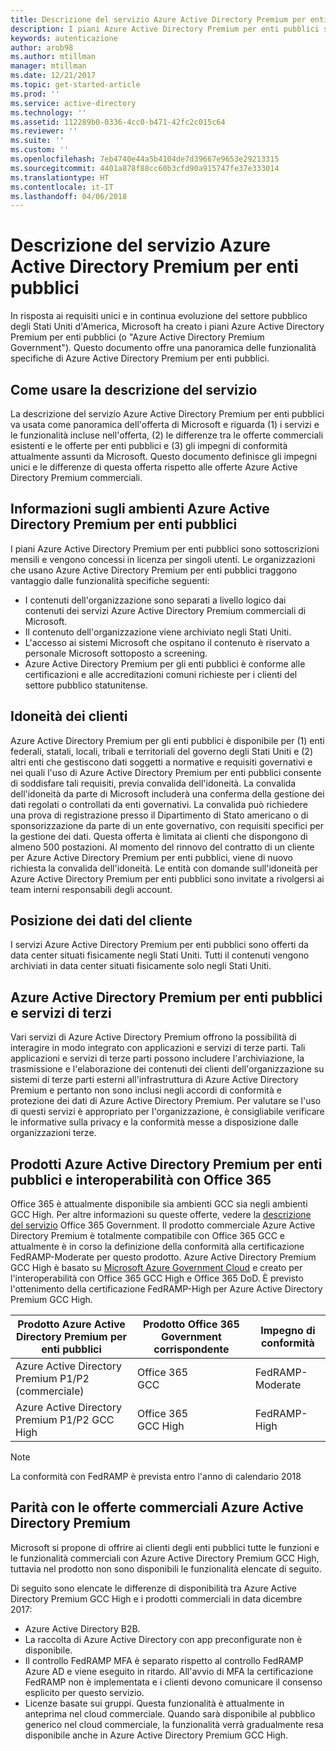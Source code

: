 ```yaml
---
title: Descrizione del servizio Azure Active Directory Premium per enti pubblici
description: I piani Azure Active Directory Premium per enti pubblici sono sottoscrizioni mensili e vengono concessi in licenza per singoli utenti.
keywords: autenticazione
author: arob98
ms.author: mtillman
manager: mtillman
ms.date: 12/21/2017
ms.topic: get-started-article
ms.prod: ''
ms.service: active-directory
ms.technology: ''
ms.assetid: 112289b0-0336-4cc0-b471-42fc2c015c64
ms.reviewer: ''
ms.suite: ''
ms.custom: ''
ms.openlocfilehash: 7eb4740e44a5b4104de7d39667e9653e29213315
ms.sourcegitcommit: 4401a878f88cc60b3cfd90a915747fe37e333014
ms.translationtype: HT
ms.contentlocale: it-IT
ms.lasthandoff: 04/06/2018
---
```

# <a name="azure-active-directory-premium-government-service-description"></a>Descrizione del servizio Azure Active Directory Premium per enti pubblici

In risposta ai requisiti unici e in continua evoluzione del settore pubblico degli Stati Uniti d'America, Microsoft ha creato i piani Azure Active Directory Premium per enti pubblici (o "Azure Active Directory Premium Government"). Questo documento offre una panoramica delle funzionalità specifiche di Azure Active Directory Premium per enti pubblici. 

## <a name="how-to-use-this-service-description"></a>Come usare la descrizione del servizio

La descrizione del servizio Azure Active Directory Premium per enti pubblici va usata come panoramica dell'offerta di Microsoft e riguarda (1) i servizi e le funzionalità incluse nell'offerta, (2) le differenze tra le offerte commerciali esistenti e le offerte per enti pubblici e (3) gli impegni di conformità attualmente assunti da Microsoft. Questo documento definisce gli impegni unici e le differenze di questa offerta rispetto alle offerte Azure Active Directory Premium commerciali.

## <a name="about-azure-active-directory-premium-government-environments"></a>Informazioni sugli ambienti Azure Active Directory Premium per enti pubblici

I piani Azure Active Directory Premium per enti pubblici sono sottoscrizioni mensili e vengono concessi in licenza per singoli utenti. Le organizzazioni che usano Azure Active Directory Premium per enti pubblici traggono vantaggio dalle funzionalità specifiche seguenti:

* I contenuti dell'organizzazione sono separati a livello logico dai contenuti dei servizi Azure Active Directory Premium commerciali di Microsoft.
* Il contenuto dell'organizzazione viene archiviato negli Stati Uniti.
* L'accesso ai sistemi Microsoft che ospitano il contenuto è riservato a personale Microsoft sottoposto a screening.
* Azure Active Directory Premium per gli enti pubblici è conforme alle certificazioni e alle accreditazioni comuni richieste per i clienti del settore pubblico statunitense.

## <a name="customer-eligibility"></a>Idoneità dei clienti 

Azure Active Directory Premium per gli enti pubblici è disponibile per (1) enti federali, statali, locali, tribali e territoriali del governo degli Stati Uniti e (2) altri enti che gestiscono dati soggetti a normative e requisiti governativi e nei quali l'uso di Azure Active Directory Premium per enti pubblici consente di soddisfare tali requisiti, previa convalida dell'idoneità. La convalida dell'idoneità da parte di Microsoft includerà una conferma della gestione dei dati regolati o controllati da enti governativi. La convalida può richiedere una prova di registrazione presso il Dipartimento di Stato americano o di sponsorizzazione da parte di un ente governativo, con requisiti specifici per la gestione dei dati. Questa offerta è limitata ai clienti che dispongono di almeno 500 postazioni. Al momento del rinnovo del contratto di un cliente per Azure Active Directory Premium per enti pubblici, viene di nuovo richiesta la convalida dell'idoneità. Le entità con domande sull'idoneità per Azure Active Directory Premium per enti pubblici sono invitate a rivolgersi ai team interni responsabili degli account.

## <a name="location-of-customer-data"></a>Posizione dei dati del cliente

I servizi Azure Active Directory Premium per enti pubblici sono offerti da data center situati fisicamente negli Stati Uniti. Tutti il contenuti vengono archiviati in data center situati fisicamente solo negli Stati Uniti.

## <a name="azure-active-directory-premium-government-and-third-party-services"></a>Azure Active Directory Premium per enti pubblici e servizi di terzi

Vari servizi di Azure Active Directory Premium offrono la possibilità di interagire in modo integrato con applicazioni e servizi di terze parti. Tali applicazioni e servizi di terze parti possono includere l'archiviazione, la trasmissione e l'elaborazione dei contenuti dei clienti dell'organizzazione su sistemi di terze parti esterni all'infrastruttura di Azure Active Directory Premium e pertanto non sono inclusi negli accordi di conformità e protezione dei dati di Azure Active Directory Premium. Per valutare se l'uso di questi servizi è appropriato per l'organizzazione, è consigliabile verificare le informative sulla privacy e la conformità messe a disposizione dalle organizzazioni terze.

## <a name="azure-active-directory-premium-government-offers-and-office-365-interoperability"></a>Prodotti Azure Active Directory Premium per enti pubblici e interoperabilità con Office 365

Office 365 è attualmente disponibile sia ambienti GCC sia negli ambienti GCC High. Per altre informazioni su queste offerte, vedere la [descrizione del servizio](https://technet.microsoft.com/library/mt774581.aspx) Office 365 Government. Il prodotto commerciale Azure Active Directory Premium è totalmente compatibile con Office 365 GCC e attualmente è in corso la definizione della conformità alla certificazione FedRAMP-Moderate per questo prodotto. Azure Active Directory Premium GCC High è basato su [Microsoft Azure Government Cloud](https://docs.microsoft.com/azure/azure-government/documentation-government-welcome) e creato per l'interoperabilità con Office 365 GCC High e Office 365 DoD. È previsto l'ottenimento della certificazione FedRAMP-High per Azure Active Directory Premium GCC High.

|Prodotto Azure Active Directory Premium per enti pubblici|Prodotto Office 365 Government corrispondente|Impegno di conformità|
|-----------|-----------|-----------|
|Azure Active Directory Premium P1/P2 (commerciale)|Office 365 <br/> GCC|FedRAMP-Moderate|
|Azure Active Directory Premium P1/P2 GCC High|Office 365 <br/> GCC High|FedRAMP-High|

> [!NOTE]
> La conformità con FedRAMP è prevista entro l'anno di calendario 2018

## <a name="parity-with-azure-active-directory-premium-commercial-offerings"></a>Parità con le offerte commerciali Azure Active Directory Premium

Microsoft si propone di offrire ai clienti degli enti pubblici tutte le funzioni e le funzionalità commerciali con Azure Active Directory Premium GCC High, tuttavia nel prodotto non sono disponibili le funzionalità elencate di seguito. 

Di seguito sono elencate le differenze di disponibilità tra Azure Active Directory Premium GCC High e i prodotti commerciali in data dicembre 2017: 
* Azure Active Directory B2B.
* La raccolta di Azure Active Directory con app preconfigurate non è disponibile.
* Il controllo FedRAMP MFA è separato rispetto al controllo FedRAMP Azure AD e viene eseguito in ritardo. All'avvio di MFA la certificazione FedRAMP non è implementata e i clienti devono comunicare il consenso esplicito per questo servizio.
* Licenze basate sui gruppi. Questa funzionalità è attualmente in anteprima nel cloud commerciale. Quando sarà disponibile al pubblico generico nel cloud commerciale, la funzionalità verrà gradualmente resa disponibile anche in Azure Active Directory Premium GCC High.

